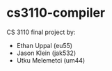 # cs3110-compiler

CS 3110 final project by:

- Ethan Uppal (eu55)
- Jason Klein (jak532)
- Utku Melemetci (um44)
